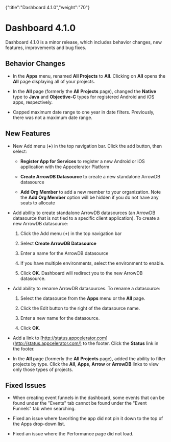 {"title":"Dashboard 4.1.0","weight":"70"} 

# Dashboard 4.1.0

Dashboard 4.1.0 is a minor release, which includes behavior changes, new features, improvements and bug fixes.

## Behavior Changes

*   In the **Apps** menu, renamed **All Projects** to **All**. Clicking on **All** opens the **All** page displaying all of your projects.
    
*   In the **All** page (formerly the **All Projects** page), changed the **Native** type to **Java** and **Objective-C** types for registered Android and iOS apps, respectively.
    
*   Capped maximum date range to one year in date filters. Previously, there was not a maximum date range.
    

## New Features

*   New Add menu (**+**) in the top navigation bar. Click the add button, then select:
    
    *   **Register App for Services** to register a new Android or iOS application with the Appcelerator Platform
        
    *   **Create ArrowDB Datasource** to create a new standalone ArrowDB datasource
        
    *   **Add Org Member** to add a new member to your organization. Note the **Add Org Member** option will be hidden if you do not have any seats to allocate
        
*   Add ability to create standalone ArrowDB datasources (an ArrowDB datasource that is not tied to a specific client application). To create a new ArrowDB datasource:
    
    1.  Click the Add menu (**+**) in the top navigation bar
        
    2.  Select **Create ArrowDB Datasource**
        
    3.  Enter a name for the ArrowDB datasource
        
    4.  If you have multiple environments, select the environment to enable.
        
    5.  Click **OK**. Dashboard will redirect you to the new ArrowDB datasource.
        
*   Add ability to rename ArrowDB datasources. To rename a datasource:
    
    1.  Select the datasource from the **Apps** menu or the **All** page.
        
    2.  Click the Edit button to the right of the datasource name.
        
    3.  Enter a new name for the datasource.
        
    4.  Click **OK**.
        
*   Add a link to [http://status.appcelerator.com](http://status.appcelerator.com/) to the footer. Click the **Status** link in the footer.
    
*   In the **All** page (formerly the **All Projects** page), added the ability to filter projects by type. Click the **All**, **Apps**, **Arrow** or **ArrowDB** links to view only those types of projects.
    

## Fixed Issues

*   When creating event funnels in the dashboard, some events that can be found under the "Events" tab cannot be found under the "Event Funnels" tab when searching.
    
*   Fixed an issue where favoriting the app did not pin it down to the top of the Apps drop-down list.
    
*   Fixed an issue where the Performance page did not load.